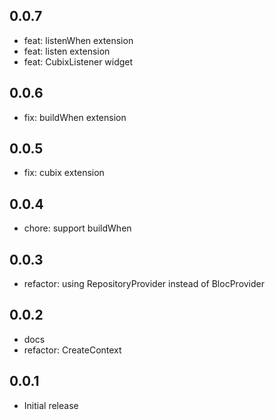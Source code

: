 ## 0.0.7

- feat: listenWhen extension
- feat: listen extension
- feat: CubixListener widget

## 0.0.6

- fix: buildWhen extension

## 0.0.5

- fix: cubix extension

## 0.0.4

- chore: support buildWhen

## 0.0.3

- refactor: using RepositoryProvider instead of BlocProvider

## 0.0.2

- docs
- refactor: CreateContext

## 0.0.1

- Initial release
